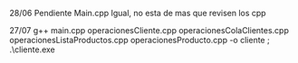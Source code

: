 28/06 Pendiente Main.cpp
Igual, no esta de mas que revisen los cpp 

27/07
g++ main.cpp operacionesCliente.cpp operacionesColaClientes.cpp operacionesListaProductos.cpp operacionesProducto.cpp -o cliente ; .\cliente.exe
